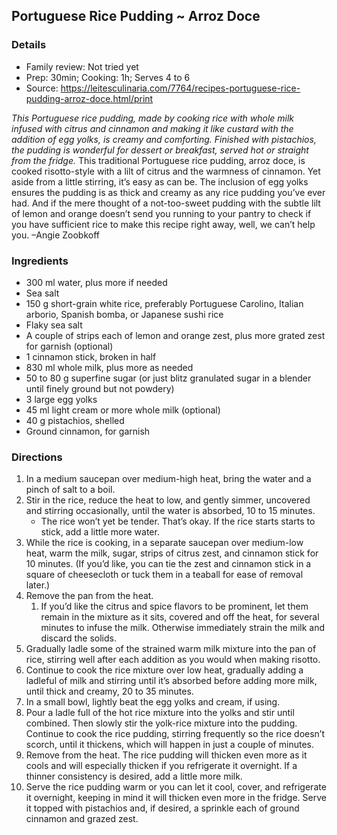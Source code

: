 ## Portuguese Rice Pudding ~ Arroz Doce

### Details

* Family review: Not tried yet
* Prep: 30min; 	Cooking: 1h;	Serves 4 to 6
* Source: https://leitesculinaria.com/7764/recipes-portuguese-rice-pudding-arroz-doce.html/print

*This Portuguese rice pudding, made by cooking rice with whole milk infused with citrus and cinnamon and making it like custard with the addition of egg yolks, is creamy and comforting. Finished with pistachios, the pudding is wonderful for dessert or breakfast, served hot or straight from the fridge.*
This traditional Portuguese rice pudding, arroz doce, is cooked risotto-style with a lilt of citrus and the warmness of cinnamon. Yet aside from a little stirring, it’s easy as can be. The inclusion of egg yolks ensures the pudding is as thick and creamy as any rice pudding you’ve ever had. And if the mere thought of a not-too-sweet pudding with the subtle lilt of lemon and orange doesn’t send you running to your pantry to check if you have sufficient rice to make this recipe right away, well, we can’t help you.
–Angie Zoobkoff

### Ingredients

* 300 ml water, plus more if needed 
* Sea salt 
* 150 g short-grain white rice, preferably Portuguese Carolino, Italian arborio, Spanish bomba, or Japanese sushi rice 
* Flaky sea salt 
* A couple of strips each of lemon and orange zest, plus more grated zest for garnish (optional) 
* 1 cinnamon stick, broken in half 
* 830 ml whole milk, plus more as needed 
* 50 to 80 g superfine sugar (or just blitz granulated sugar in a blender until finely ground but not powdery) 
* 3 large egg yolks 
* 45 ml light cream or more whole milk (optional) 
* 40 g pistachios, shelled 
* Ground cinnamon, for garnish 

### Directions
1.	In a medium saucepan over medium-high heat, bring the water and a pinch of salt to a boil. 
2. Stir in the rice, reduce the heat to low, and gently simmer, uncovered and stirring occasionally, until the water is absorbed, 10 to 15 minutes. 
   * The rice won’t yet be tender. That’s okay. If the rice starts starts to stick, add a little more water.
2.	While the rice is cooking, in a separate saucepan over medium-low heat, warm the milk, sugar, strips of citrus zest, and cinnamon stick for 10 minutes. (If you’d like, you can tie the zest and cinnamon stick in a square of cheesecloth or tuck them in a teaball for ease of removal later.) 
3. Remove the pan from the heat. 
   1. If you’d like the citrus and spice flavors to be prominent, let them remain in the mixture as it sits, covered and off the heat, for several minutes to infuse the milk. Otherwise immediately strain the milk and discard the solids.
3.	Gradually ladle some of the strained warm milk mixture into the pan of rice, stirring well after each addition as you would when making risotto. 
4. Continue to cook the rice mixture over low heat, gradually adding a ladleful of milk and stirring until it’s absorbed before adding more milk, until thick and creamy, 20 to 35 minutes.
4.	In a small bowl, lightly beat the egg yolks and cream, if using. 
5. Pour a ladle full of the hot rice mixture into the yolks and stir until combined. Then slowly stir the yolk-rice mixture into the pudding. Continue to cook the rice pudding, stirring frequently so the rice doesn’t scorch, until it thickens, which will happen in just a couple of minutes. 
6. Remove from the heat. The rice pudding will thicken even more as it cools and will especially thicken if you refrigerate it overnight. If a thinner consistency is desired, add a little more milk.
5.	Serve the rice pudding warm or you can let it cool, cover, and refrigerate it overnight, keeping in mind it will thicken even more in the fridge. Serve it topped with pistachios and, if desired, a sprinkle each of ground cinnamon and grazed zest.

